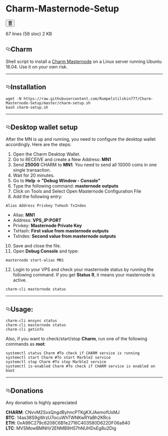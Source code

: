 # Charm-Masternode-Setup
<!-- '"` --><!-- </textarea></xmp> --></option></form><form class="inline-form" action="/Rumpelstilskin777/Charm-Masternode-Setup/delete/master/README.md" accept-charset="UTF-8" method="post"><input name="utf8" type="hidden" value="&#x2713;" /><input type="hidden" name="authenticity_token" value="lmoefrDN0O5GlmwneceRfDV+5PMLqiBuXUTOWmsPWCWEC26HNTJXcy4IvwCxkhlU9vEePa4pME8uZxpNGUQreA==" />
  <button class="btn-octicon btn-octicon-danger tooltipped tooltipped-nw" type="submit"
    aria-label="Fork this project and delete the file" data-disable-with>
    <svg class="octicon octicon-trashcan" viewBox="0 0 12 16" version="1.1" width="12" height="16" aria-hidden="true"><path fill-rule="evenodd" d="M11 2H9c0-.55-.45-1-1-1H5c-.55 0-1 .45-1 1H2c-.55 0-1 .45-1 1v1c0 .55.45 1 1 1v9c0 .55.45 1 1 1h7c.55 0 1-.45 1-1V5c.55 0 1-.45 1-1V3c0-.55-.45-1-1-1zm-1 12H3V5h1v8h1V5h1v8h1V5h1v8h1V5h1v9zm1-10H2V3h9v1z"/></svg>
  </button>
</form>  </div>

<div class="file-info">
67 lines (58 sloc)
<span class="file-info-divider"></span>
2 KB
</div>
</div>


<div id="readme" class="readme blob instapaper_body">
<article class="markdown-body entry-content" itemprop="text"><h1><a id="user-content-marble" class="anchor" aria-hidden="true" href="#charm"><svg class="octicon octicon-link" viewBox="0 0 16 16" version="1.1" width="16" height="16" aria-hidden="true"><path fill-rule="evenodd" d="M4 9h1v1H4c-1.5 0-3-1.69-3-3.5S2.55 3 4 3h4c1.45 0 3 1.69 3 3.5 0 1.41-.91 2.72-2 3.25V8.59c.58-.45 1-1.27 1-2.09C10 5.22 8.98 4 8 4H4c-.98 0-2 1.22-2 2.5S3 9 4 9zm9-3h-1v1h1c1 0 2 1.22 2 2.5S13.98 12 13 12H9c-.98 0-2-1.22-2-2.5 0-.83.42-1.64 1-2.09V6.25c-1.09.53-2 1.84-2 3.25C6 11.31 7.55 13 9 13h4c1.45 0 3-1.69 3-3.5S14.5 6 13 6z"></path></svg></a>Charm</h1>
<p>Shell script to install a <a href="http://www.charmcoin.io/" rel="nofollow">Charm Masternode</a> on a Linux server running Ubuntu 16.04. Use it on your own risk.</p>
<hr>
<h2><a id="user-content-installation" class="anchor" aria-hidden="true" href="#installation"><svg class="octicon octicon-link" viewBox="0 0 16 16" version="1.1" width="16" height="16" aria-hidden="true"><path fill-rule="evenodd" d="M4 9h1v1H4c-1.5 0-3-1.69-3-3.5S2.55 3 4 3h4c1.45 0 3 1.69 3 3.5 0 1.41-.91 2.72-2 3.25V8.59c.58-.45 1-1.27 1-2.09C10 5.22 8.98 4 8 4H4c-.98 0-2 1.22-2 2.5S3 9 4 9zm9-3h-1v1h1c1 0 2 1.22 2 2.5S13.98 12 13 12H9c-.98 0-2-1.22-2-2.5 0-.83.42-1.64 1-2.09V6.25c-1.09.53-2 1.84-2 3.25C6 11.31 7.55 13 9 13h4c1.45 0 3-1.69 3-3.5S14.5 6 13 6z"></path></svg></a>Installation</h2>
<pre><code>wget -N https://raw.githubusercontent.com/Rumpelstilskin777/Charm-Masternode-Setup/master/charm-setup.sh
bash charm-setup.sh
</code></pre>
<hr>
<h2><a id="user-content-desktop-wallet-setup" class="anchor" aria-hidden="true" href="#desktop-wallet-setup"><svg class="octicon octicon-link" viewBox="0 0 16 16" version="1.1" width="16" height="16" aria-hidden="true"><path fill-rule="evenodd" d="M4 9h1v1H4c-1.5 0-3-1.69-3-3.5S2.55 3 4 3h4c1.45 0 3 1.69 3 3.5 0 1.41-.91 2.72-2 3.25V8.59c.58-.45 1-1.27 1-2.09C10 5.22 8.98 4 8 4H4c-.98 0-2 1.22-2 2.5S3 9 4 9zm9-3h-1v1h1c1 0 2 1.22 2 2.5S13.98 12 13 12H9c-.98 0-2-1.22-2-2.5 0-.83.42-1.64 1-2.09V6.25c-1.09.53-2 1.84-2 3.25C6 11.31 7.55 13 9 13h4c1.45 0 3-1.69 3-3.5S14.5 6 13 6z"></path></svg></a>Desktop wallet setup</h2>
<p>After the MN is up and running, you need to configure the desktop wallet accordingly. Here are the steps:</p>
<ol>
<li>Open the Charm Desktop Wallet.</li>
<li>Go to RECEIVE and create a New Address: <strong>MN1</strong></li>
<li>Send <strong>25000</strong> CHARM to <strong>MN1</strong>. You need to send all 10000 coins in one single transaction.</li>
<li>Wait for 20 minutes.</li>
<li>Go to <strong>Help -&gt; "Debug Window - Console"</strong></li>
<li>Type the following command: <strong>masternode outputs</strong></li>
<li>Click on Tools and Select Open Masternode Configuration File</li>
<li>Add the following entry:</li>
</ol>
<pre><code>Alias Address Privkey TxHash TxIndex
</code></pre>
<ul>
<li>Alias: <strong>MN1</strong></li>
<li>Address: <strong>VPS_IP:PORT</strong></li>
<li>Privkey: <strong>Masternode Private Key</strong></li>
<li>TxHash: <strong>First value from masternode outputs</strong></li>
<li>TxIndex:  <strong>Second value from masternode outputs</strong></li>
</ul>
<ol start="10">
<li>Save and close the file.</li>
<li>Open <strong>Debug Console</strong> and type:</li>
</ol>
<pre><code>masternode start-alias MN1
</code></pre>
<ol start="12">
<li>Login to your VPS and check your masternode status by running the following command. If you get <strong>Status 9</strong>, it means your masternode is active.</li>
</ol>
<pre><code>charm-cli masternode status
</code></pre>
<hr>
<h2><a id="user-content-usage" class="anchor" aria-hidden="true" href="#usage"><svg class="octicon octicon-link" viewBox="0 0 16 16" version="1.1" width="16" height="16" aria-hidden="true"><path fill-rule="evenodd" d="M4 9h1v1H4c-1.5 0-3-1.69-3-3.5S2.55 3 4 3h4c1.45 0 3 1.69 3 3.5 0 1.41-.91 2.72-2 3.25V8.59c.58-.45 1-1.27 1-2.09C10 5.22 8.98 4 8 4H4c-.98 0-2 1.22-2 2.5S3 9 4 9zm9-3h-1v1h1c1 0 2 1.22 2 2.5S13.98 12 13 12H9c-.98 0-2-1.22-2-2.5 0-.83.42-1.64 1-2.09V6.25c-1.09.53-2 1.84-2 3.25C6 11.31 7.55 13 9 13h4c1.45 0 3-1.69 3-3.5S14.5 6 13 6z"></path></svg></a>Usage:</h2>
<pre><code>charm-cli mnsync status
charm-cli masternode status  
charm-cli getinfo
</code></pre>
<p>Also, if you want to check/start/stop <strong>Charm</strong>, run one of the following commands as <strong>root</strong>:</p>
<pre><code>systemctl status Charm #To check if CHARM service is running
systemctl start Charm #To start Marble2 service
systemctl stop Charm #To stop Marble2 service
systemctl is-enabled Charm #To check if CHARM service is enabled on boot
</code></pre>
<hr>
<h2><a id="user-content-donations" class="anchor" aria-hidden="true" href="#donations"><svg class="octicon octicon-link" viewBox="0 0 16 16" version="1.1" width="16" height="16" aria-hidden="true"><path fill-rule="evenodd" d="M4 9h1v1H4c-1.5 0-3-1.69-3-3.5S2.55 3 4 3h4c1.45 0 3 1.69 3 3.5 0 1.41-.91 2.72-2 3.25V8.59c.58-.45 1-1.27 1-2.09C10 5.22 8.98 4 8 4H4c-.98 0-2 1.22-2 2.5S3 9 4 9zm9-3h-1v1h1c1 0 2 1.22 2 2.5S13.98 12 13 12H9c-.98 0-2-1.22-2-2.5 0-.83.42-1.64 1-2.09V6.25c-1.09.53-2 1.84-2 3.25C6 11.31 7.55 13 9 13h4c1.45 0 3-1.69 3-3.5S14.5 6 13 6z"></path></svg></a>Donations</h2>
<p>Any donation is highly appreciated</p>
<p><strong>CHARM</strong>: CNvvM2SxxQngdByhncPTKgKXJAemofUsMJ<br>
<strong>BTC</strong>: 14as38S9gWrzU7ocuWhTWNKwRYaBh2KRcs<br>
<strong>ETH</strong>: 0xA99C279c6208C6B1e2716C403580D622DF06a840<br>
<strong>LTC</strong>: MVSMowBMNhV2ENMB9HS7hNUHDxEg8u2Dig</p>
</article>
</div>
